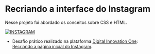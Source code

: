 # Recriando a interface do Instagram

Nesse projeto foi abordado os conceitos sobre CSS e HTML.

[![INSTAGRAM](https://i.imgur.com/RtMzgQV.jpg)](https://github.com/JrRehem/Recriando-a-pagina-inicial-do-instagram/)




- Desafio prático realizado na plataforma [Digital Innovation One](https://web.digitalinnovation.one/home "Digital Innovation One"): [Recriando a página inicial do Instagram](https://web.digitalinnovation.one/lab/recriando-a-pagina-inicial-do-instagram/learning/35838848-f99e-473c-9201-816d046ebf12 "Recriando a página inicial do Instagram").
